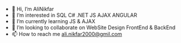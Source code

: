 - 👋 Hi, I’m AliNikfar
- 👀 I’m interested in SQL C# .NET JS AJAX  ANGULAR
- 🌱 I’m currently learning JS & AJAX
- 💞️ I’m looking to collaborate on WebSite Design FrontEnd & BackEnd
- 📫 How to reach me ali.nikfar2000@gmil.com

<!---
AliNikfar/AliNikfar is a ✨ special ✨ repository because its `README.md` (this file) appears on your GitHub profile.
You can click the Preview link to take a look at your changes.
--->
